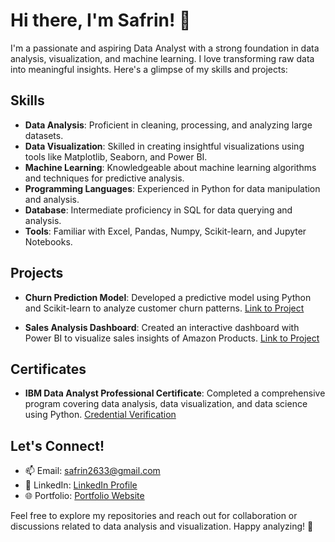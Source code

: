 # Hi there, I'm Safrin! 👋

I'm a passionate and aspiring Data Analyst with a strong foundation in data analysis, visualization, and machine learning. I love transforming raw data into meaningful insights. Here's a glimpse of my skills and projects:

## Skills
- **Data Analysis**: Proficient in cleaning, processing, and analyzing large datasets.
- **Data Visualization**: Skilled in creating insightful visualizations using tools like Matplotlib, Seaborn, and Power BI.
- **Machine Learning**: Knowledgeable about machine learning algorithms and techniques for predictive analysis.
- **Programming Languages**: Experienced in Python for data manipulation and analysis.
- **Database**: Intermediate proficiency in SQL for data querying and analysis.
- **Tools**: Familiar with Excel, Pandas, Numpy, Scikit-learn, and Jupyter Notebooks.

## Projects
- **Churn Prediction Model**: Developed a predictive model using Python and Scikit-learn to analyze customer churn patterns.
  [Link to Project](https://github.com/yourusername/churn-prediction)

- **Sales Analysis Dashboard**: Created an interactive dashboard with Power BI to visualize sales insights of Amazon Products.
  [Link to Project](https://github.com/yourusername/sales-analysis-dashboard)

## Certificates
- **IBM Data Analyst Professional Certificate**: Completed a comprehensive program covering data analysis, data visualization, and data science using Python.
  [Credential Verification](https://coursera.org/share/3a2a4f649391950de5ce6ccf53b38ecd)


## Let's Connect!
- 📫 Email: safrin2633@gmail.com
- 💼 LinkedIn: [LinkedIn Profile](https://www.linkedin.com/in/safrins)
- 🌐 Portfolio: [Portfolio Website](https://safrin03.github.io/SafrinDataInsights.github.io/)

Feel free to explore my repositories and reach out for collaboration or discussions related to data analysis and visualization. Happy analyzing! 🚀
